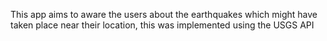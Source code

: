 This app aims to aware the users about the earthquakes which might have taken place near their location, this was implemented using the USGS API
